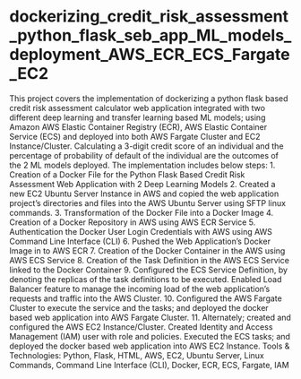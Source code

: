 # dockerizing_credit_risk_assessment_python_flask_seb_app_ML_models_deployment_AWS_ECR_ECS_Fargate_EC2
This project covers the implementation of dockerizing a python flask based credit risk assessment calculator web application integrated with two different deep learning and transfer learning based ML models; using Amazon AWS Elastic Container Registry (ECR), AWS Elastic Container Service (ECS) and deployed into both AWS Fargate Cluster and EC2 Instance/Cluster.  Calculating a 3-digit credit score of an individual and the percentage of probability of default of the individual are the outcomes of the 2 ML models deployed.  The implementation includes below steps:  1. Creation of a Docker File for the Python Flask Based Credit Risk Assessment Web Application with 2 Deep Learning Models 2. Created a new EC2 Ubuntu Server Instance in AWS and copied the web application project’s directories and files into the AWS Ubuntu Server using SFTP linux commands. 3. Transformation of the Docker File into a Docker Image 4. Creation of a Docker Repository in AWS using AWS ECR Service 5. Authentication the Docker User Login Credentials with AWS using AWS Command Line Interface (CLI) 6. Pushed the Web Application’s Docker Image in to AWS ECR 7. Creation of the Docker Container in the AWS using AWS ECS Service 8. Creation of the Task Definition in the AWS ECS Service linked to the Docker Container 9. Configured the ECS Service Definition, by denoting the replicas of the task definitions to be executed. Enabled Load Balancer feature to manage the incoming load of the web application’s requests and traffic into the AWS Cluster. 10. Configured the AWS Fargate Cluster to execute the service and the tasks; and deployed the docker based web application into AWS Fargate Cluster. 11. Alternately; created and configured the AWS EC2 Instance/Cluster. Created Identity and Access Management (IAM) user with role and policies. Executed the ECS tasks; and deployed the docker based web application into AWS EC2 Instance.  Tools &amp; Technologies: Python, Flask, HTML, AWS, EC2, Ubuntu Server, Linux Commands, Command Line Interface (CLI), Docker, ECR, ECS, Fargate, IAM
